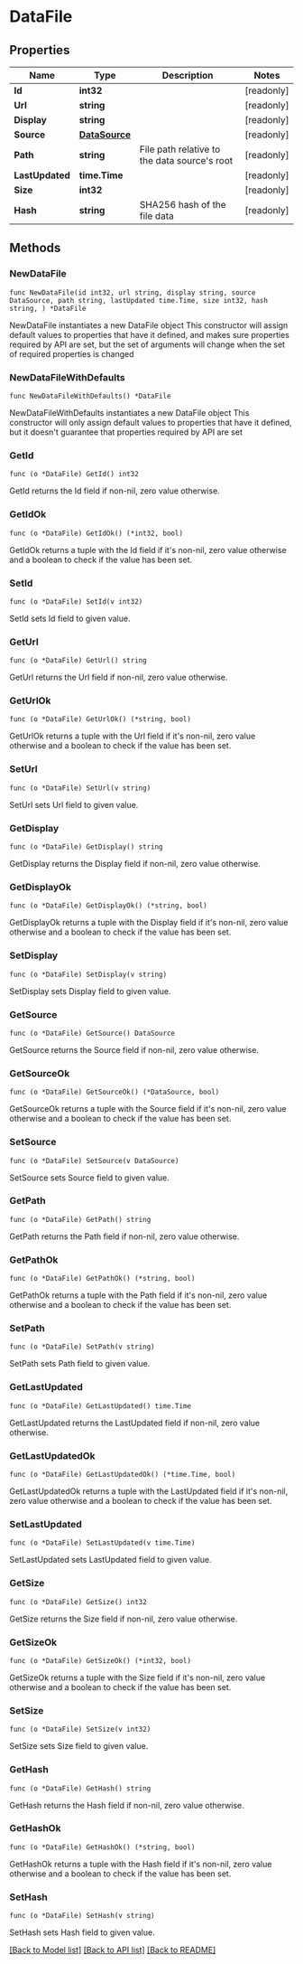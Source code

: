 # DataFile

## Properties

Name | Type | Description | Notes
------------ | ------------- | ------------- | -------------
**Id** | **int32** |  | [readonly] 
**Url** | **string** |  | [readonly] 
**Display** | **string** |  | [readonly] 
**Source** | [**DataSource**](DataSource.md) |  | [readonly] 
**Path** | **string** | File path relative to the data source&#39;s root | [readonly] 
**LastUpdated** | **time.Time** |  | [readonly] 
**Size** | **int32** |  | [readonly] 
**Hash** | **string** | SHA256 hash of the file data | [readonly] 

## Methods

### NewDataFile

`func NewDataFile(id int32, url string, display string, source DataSource, path string, lastUpdated time.Time, size int32, hash string, ) *DataFile`

NewDataFile instantiates a new DataFile object
This constructor will assign default values to properties that have it defined,
and makes sure properties required by API are set, but the set of arguments
will change when the set of required properties is changed

### NewDataFileWithDefaults

`func NewDataFileWithDefaults() *DataFile`

NewDataFileWithDefaults instantiates a new DataFile object
This constructor will only assign default values to properties that have it defined,
but it doesn't guarantee that properties required by API are set

### GetId

`func (o *DataFile) GetId() int32`

GetId returns the Id field if non-nil, zero value otherwise.

### GetIdOk

`func (o *DataFile) GetIdOk() (*int32, bool)`

GetIdOk returns a tuple with the Id field if it's non-nil, zero value otherwise
and a boolean to check if the value has been set.

### SetId

`func (o *DataFile) SetId(v int32)`

SetId sets Id field to given value.


### GetUrl

`func (o *DataFile) GetUrl() string`

GetUrl returns the Url field if non-nil, zero value otherwise.

### GetUrlOk

`func (o *DataFile) GetUrlOk() (*string, bool)`

GetUrlOk returns a tuple with the Url field if it's non-nil, zero value otherwise
and a boolean to check if the value has been set.

### SetUrl

`func (o *DataFile) SetUrl(v string)`

SetUrl sets Url field to given value.


### GetDisplay

`func (o *DataFile) GetDisplay() string`

GetDisplay returns the Display field if non-nil, zero value otherwise.

### GetDisplayOk

`func (o *DataFile) GetDisplayOk() (*string, bool)`

GetDisplayOk returns a tuple with the Display field if it's non-nil, zero value otherwise
and a boolean to check if the value has been set.

### SetDisplay

`func (o *DataFile) SetDisplay(v string)`

SetDisplay sets Display field to given value.


### GetSource

`func (o *DataFile) GetSource() DataSource`

GetSource returns the Source field if non-nil, zero value otherwise.

### GetSourceOk

`func (o *DataFile) GetSourceOk() (*DataSource, bool)`

GetSourceOk returns a tuple with the Source field if it's non-nil, zero value otherwise
and a boolean to check if the value has been set.

### SetSource

`func (o *DataFile) SetSource(v DataSource)`

SetSource sets Source field to given value.


### GetPath

`func (o *DataFile) GetPath() string`

GetPath returns the Path field if non-nil, zero value otherwise.

### GetPathOk

`func (o *DataFile) GetPathOk() (*string, bool)`

GetPathOk returns a tuple with the Path field if it's non-nil, zero value otherwise
and a boolean to check if the value has been set.

### SetPath

`func (o *DataFile) SetPath(v string)`

SetPath sets Path field to given value.


### GetLastUpdated

`func (o *DataFile) GetLastUpdated() time.Time`

GetLastUpdated returns the LastUpdated field if non-nil, zero value otherwise.

### GetLastUpdatedOk

`func (o *DataFile) GetLastUpdatedOk() (*time.Time, bool)`

GetLastUpdatedOk returns a tuple with the LastUpdated field if it's non-nil, zero value otherwise
and a boolean to check if the value has been set.

### SetLastUpdated

`func (o *DataFile) SetLastUpdated(v time.Time)`

SetLastUpdated sets LastUpdated field to given value.


### GetSize

`func (o *DataFile) GetSize() int32`

GetSize returns the Size field if non-nil, zero value otherwise.

### GetSizeOk

`func (o *DataFile) GetSizeOk() (*int32, bool)`

GetSizeOk returns a tuple with the Size field if it's non-nil, zero value otherwise
and a boolean to check if the value has been set.

### SetSize

`func (o *DataFile) SetSize(v int32)`

SetSize sets Size field to given value.


### GetHash

`func (o *DataFile) GetHash() string`

GetHash returns the Hash field if non-nil, zero value otherwise.

### GetHashOk

`func (o *DataFile) GetHashOk() (*string, bool)`

GetHashOk returns a tuple with the Hash field if it's non-nil, zero value otherwise
and a boolean to check if the value has been set.

### SetHash

`func (o *DataFile) SetHash(v string)`

SetHash sets Hash field to given value.



[[Back to Model list]](../README.md#documentation-for-models) [[Back to API list]](../README.md#documentation-for-api-endpoints) [[Back to README]](../README.md)



